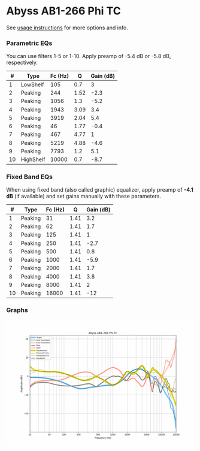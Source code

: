 # Abyss AB1-266 Phi TC
See [usage instructions](https://github.com/jaakkopasanen/AutoEq#usage) for more options and info.

### Parametric EQs
You can use filters 1-5 or 1-10. Apply preamp of -5.4 dB or -5.8 dB, respectively.

|   # | Type      |   Fc (Hz) |    Q |   Gain (dB) |
|-----|-----------|-----------|------|-------------|
|   1 | LowShelf  |       105 | 0.7  |         3   |
|   2 | Peaking   |       244 | 1.52 |        -2.3 |
|   3 | Peaking   |      1056 | 1.3  |        -5.2 |
|   4 | Peaking   |      1943 | 3.09 |         3.4 |
|   5 | Peaking   |      3919 | 2.04 |         5.4 |
|   6 | Peaking   |        46 | 1.77 |        -0.4 |
|   7 | Peaking   |       467 | 4.77 |         1   |
|   8 | Peaking   |      5219 | 4.88 |        -4.6 |
|   9 | Peaking   |      7793 | 1.2  |         5.1 |
|  10 | HighShelf |     10000 | 0.7  |        -8.7 |

### Fixed Band EQs
When using fixed band (also called graphic) equalizer, apply preamp of **-4.1 dB** (if available) and set gains manually with these parameters.

|   # | Type    |   Fc (Hz) |    Q |   Gain (dB) |
|-----|---------|-----------|------|-------------|
|   1 | Peaking |        31 | 1.41 |         3.2 |
|   2 | Peaking |        62 | 1.41 |         1.7 |
|   3 | Peaking |       125 | 1.41 |         1   |
|   4 | Peaking |       250 | 1.41 |        -2.7 |
|   5 | Peaking |       500 | 1.41 |         0.8 |
|   6 | Peaking |      1000 | 1.41 |        -5.9 |
|   7 | Peaking |      2000 | 1.41 |         1.7 |
|   8 | Peaking |      4000 | 1.41 |         3.8 |
|   9 | Peaking |      8000 | 1.41 |         2   |
|  10 | Peaking |     16000 | 1.41 |       -12   |

### Graphs
![](./Abyss%20AB1-266%20Phi%20TC.png)
